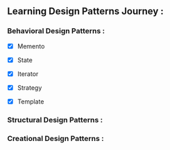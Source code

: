 ## Learning Design Patterns Journey :
### Behavioral Design Patterns : 
- [x] Memento 
- [x] State 
- [x] Iterator 
- [x] Strategy 
- [x] Template 


### Structural Design Patterns : 

### Creational Design Patterns : 